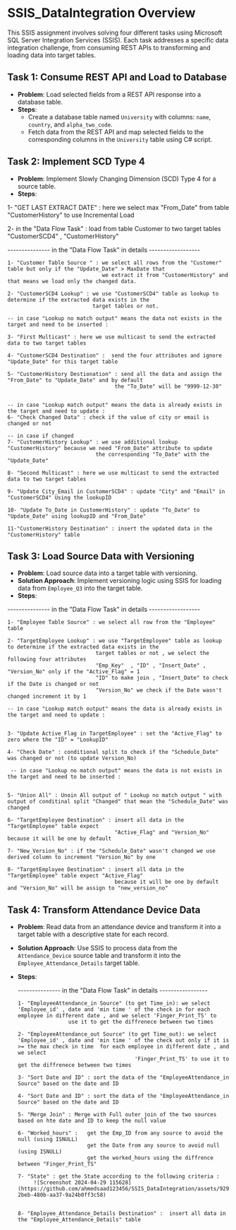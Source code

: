 # SSIS_DataIntegration Overview

This SSIS assignment involves solving four different tasks using Microsoft SQL Server Integration Services (SSIS). Each task addresses a specific data integration challenge, from consuming REST APIs to transforming and loading data into target tables.

## Task 1: Consume REST API and Load to Database
- **Problem**: Load selected fields from a REST API response into a database table.
- **Steps**:
  - Create a database table named `University` with columns: `name`, `country`, and `alpha_two_code`.
  - Fetch data from the REST API and map selected fields to the corresponding columns in the `University` table using C# script.
  
## Task 2: Implement SCD Type 4
- **Problem**: Implement Slowly Changing Dimension (SCD) Type 4 for a source table.
- **Steps**:
  
1- "GET LAST EXTRACT DATE" : here we select max "From_Date" from table "CustomerHistory" to use Incremental Load

2- in the "Data Flow Task" : load from table Customer to two target tables "CustomerSCD4" , "CustomerHistory"


--------------- in the "Data Flow Task" in details ------------------


    1- "Customer Table Source " : we select all rows from the "Customer" table but only if the "Update_Date" > MaxDate that
                                  we extract it from "CustomerHistory" and that means we load only the changed data.

    2- "CustomerSCD4 Lookup" : we use "CustomerSCD4" table as lookup to determine if the extracted data exists in the 
                               target tables or not.

	-- in case "Lookup no match output" means the data not exists in the target and need to be inserted :

	3- "First Multicast" : here we use multicast to send the extracted data to two target tables

	4- "CustomerSCD4 Destination" :  send the four attributes and ignore "Update_Date" for this target table

	5- "CustomerHistory Destionation" : send all the data and assign the "From_Date" to "Update_Date" and by default 
                                      the "To_Date" will be "9999-12-30" 


	-- in case "Lookup match output" means the data is already exists in the target and need to update :
	6- "Check Changed Data" : check if the value of city or email is changed or not

 	-- in case if changed
	7- "CustomerHistory Lookup" : we use additional lookup "CustomerHistory" because we need "From_Date" attribute to update 
                                the corresponding "To_Date" with the "Update_Date"
	
	8- "Second Multicast" : here we use multicast to send the extracted data to two target tables

	9- "Update City_Email in CustomerSCD4" : update "City" and "Email" in "CustomerSCD4" Using the lookupID

	10- "Update To_Date in CustomerHistory" : update "To_Date" to "Update_Date" using lookupID and "From_Date"

	11-"CustomerHistory Destination" : insert the updated data in the "CustomerHistory" table  

 




  
## Task 3: Load Source Data with Versioning
- **Problem**: Load source data into a target table with versioning.
- **Solution Approach**: Implement versioning logic using SSIS for loading data from `Employee_Q3` into the target table.
- **Steps**:

--------------- in the "Data Flow Task" in details ------------------

    1- "Employee Table Source" : we select all row from the "Employee" table

    2- "TargetEmployee Lookup" : we use "TargetEmployee" table as lookup to determine if the extracted data exists in the 
                                target tables or not , we select the following four attributes 
                                "Emp_Key"  , "ID" , "Insert_Date" , "Version_No" only if the "Active_Flag" = 1
                                "ID" to make join , "Insert_Date" to check if the Date is changed or not 
                                "Version_No" we check if the Date wasn't changed increment it by 1

	-- in case "Lookup match output" means the data is already exists in the target and need to update :
 

    3- "Update Active_Flag in TargetEmployee" : set the "Active_Flag" to zero where the "ID" = "LookupID" 

    4- "Check Date" : conditional split to check if the "Schedule_Date" was changed or not (to update Version_No)

     -- in case "Lookup no match output" means the data is not exists in the target and need to be inserted : 


    5- "Union All" : Unoin All output of " Lookup no match output " with output of conditinal split "Changed" that mean the "Schedule_Date" was changed

    6- "TargetEmployee Destination" : insert all data in the "TargetEmployee" table expect
                                      "Active_Flag" and "Version_No" because it will be one by default 

    7- "New_Version_No" : if the "Schedule_Date" wasn't changed we use derived column to increment "Version_No" by one 

    8- "TargetEmployee Destination" : insert all data in the "TargetEmployee" table expect "Active_Flag" 
                                      because it will be one by default and "Version_No" will be assign to "new_version_no"
                                      
  

## Task 4: Transform Attendance Device Data
- **Problem**: Read data from an attendance device and transform it into a target table with a descriptive state for each record.
- **Solution Approach**: Use SSIS to process data from the `Attendance_Device` source table and transform it into the `Employee_Attendance_Details` target table.
- **Steps**:
  
  --------------- in the "Data Flow Task" in details -----------------
  
      1- "EmployeeAttendance_in Source" (to get Time_in): we select 'Employee_id' , date and 'min time ' of the check in for each employee in different date , and we select 'Finger_Print_TS' to
  					  use it to get the diffrenece between two times
     
      2- "EmployeeAttendance_out Source" (to get Time_out): we select 'Employee_id' , date and 'min time ' of the check out only if it is >= the max check in time  for each employee in different date , and we select 
                                           'Finger_Print_TS' to use it to get the diffrenece between two times

      3- "Sort Date and ID" : sort the data of the "EmployeeAttendance_in Source" based on the date and ID

      4- "Sort Date and ID" : sort the data of the "EmployeeAttendance_in Source" based on the date and ID

      5- "Merge Join" : Merge with Full outer join of the two sources based on hte date and ID to keep the null value

      6- "Worked_hours" :   get the Emp_ID from any source to avoid the null (using ISNULL)
                            get the Date from any source to avoid null (using ISNULL)
                            get the worked_hours using the diffrence between "Finger_Print_TS"
  
      7- "State" : get the State according to the following criteria :
           ![Screenshot 2024-04-29 115628](https://github.com/ahmedsaad123456/SSIS_DataIntegration/assets/92929722/c90bedbd-2beb-480b-aa37-9a24b0ff3c58)


      8- "Employee_Attendance_Details Destination" :  insert all data in the "Employee_Attendance_Details" table


